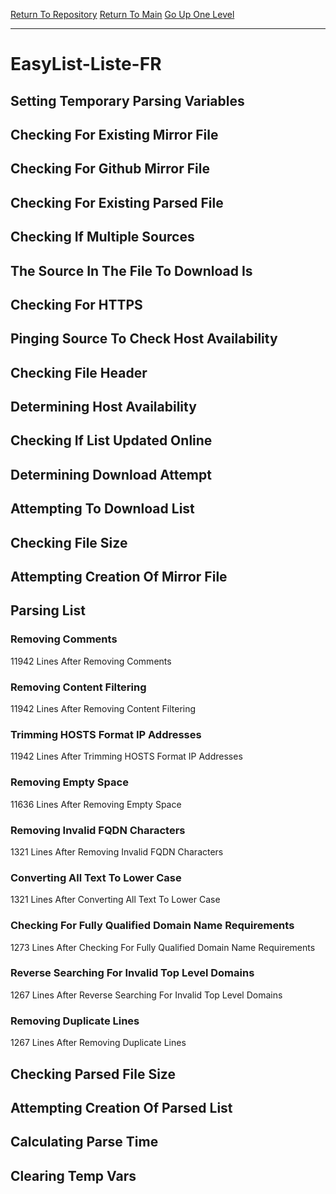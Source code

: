 [Return To Repository](https://github.com/deathbybandaid/piholeparser/)
[Return To Main](https://github.com/deathbybandaid/piholeparser/blob/master/RecentRunLogs/Mainlog.md)
[Go Up One Level](https://github.com/deathbybandaid/piholeparser/blob/master/RecentRunLogs/TopLevelScripts/30-Processing-Blacklists.md)
____________________________________
# EasyList-Liste-FR
## Setting Temporary Parsing Variables
## Checking For Existing Mirror File
## Checking For Github Mirror File
## Checking For Existing Parsed File
## Checking If Multiple Sources
## The Source In The File To Download Is
## Checking For HTTPS
## Pinging Source To Check Host Availability
## Checking File Header
## Determining Host Availability
## Checking If List Updated Online
## Determining Download Attempt
## Attempting To Download List
## Checking File Size
## Attempting Creation Of Mirror File
## Parsing List
### Removing Comments
11942 Lines After Removing Comments
### Removing Content Filtering
11942 Lines After Removing Content Filtering
### Trimming HOSTS Format IP Addresses
11942 Lines After Trimming HOSTS Format IP Addresses
### Removing Empty Space
11636 Lines After Removing Empty Space
### Removing Invalid FQDN Characters
1321 Lines After Removing Invalid FQDN Characters
### Converting All Text To Lower Case
1321 Lines After Converting All Text To Lower Case
### Checking For Fully Qualified Domain Name Requirements
1273 Lines After Checking For Fully Qualified Domain Name Requirements
### Reverse Searching For Invalid Top Level Domains
1267 Lines After Reverse Searching For Invalid Top Level Domains
### Removing Duplicate Lines
1267 Lines After Removing Duplicate Lines
## Checking Parsed File Size
## Attempting Creation Of Parsed List
## Calculating Parse Time
## Clearing Temp Vars
